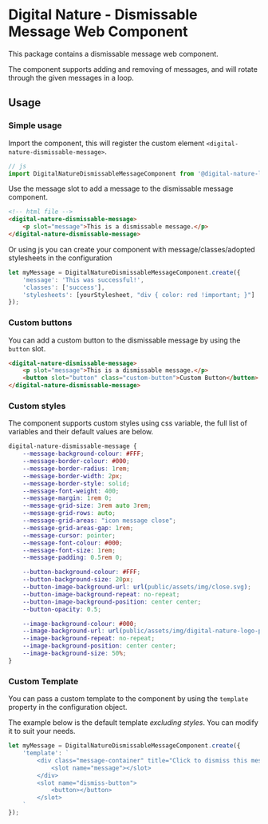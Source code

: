 # Digital Nature - Dismissable Message Web Component
This package contains a dismissable message web component.

The component supports adding and removing of messages, and will rotate through the given messages in a loop.


## Usage

### Simple usage
Import the component, this will register the custom element `<digital-nature-dismissable-message>`.
```javascript
// js
import DigitalNatureDismissableMessageComponent from '@digital-nature-ltd/dismissable-message-component';
```

Use the message slot to add a message to the dismissable message component.

```html
<!-- html file -->
<digital-nature-dismissable-message>
    <p slot="message">This is a dismissable message.</p>
</digital-nature-dismissable-message>
```

Or using js you can create your component with message/classes/adopted stylesheets in the configuration
```javascript
let myMessage = DigitalNatureDismissableMessageComponent.create({
    'message': 'This was successful!',
    'classes': ['success'],
    'stylesheets': [yourStylesheet, "div { color: red !important; }"]
});
```

### Custom buttons
You can add a custom button to the dismissable message by using the `button` slot.
```html
<digital-nature-dismissable-message>
    <p slot="message">This is a dismissable message.</p>
    <button slot="button" class="custom-button">Custom Button</button>
</digital-nature-dismissable-message>
```

### Custom styles
The component supports custom styles using css variable, the full list of variables and their default values are below.
```css
digital-nature-dismissable-message {
    --message-background-colour: #FFF;
    --message-border-colour: #000;
    --message-border-radius: 1rem;
    --message-border-width: 2px;
    --message-border-style: solid;
    --message-font-weight: 400;
    --message-margin: 1rem 0;
    --message-grid-size: 3rem auto 3rem;
    --message-grid-rows: auto;
    --message-grid-areas: "icon message close";
    --message-grid-areas-gap: 1rem;
    --message-cursor: pointer;
    --message-font-colour: #000;
    --message-font-size: 1rem;
    --message-padding: 0.5rem 0;

    --button-background-colour: #FFF;
    --button-background-size: 20px;
    --button-image-background-url: url(public/assets/img/close.svg);
    --button-image-background-repeat: no-repeat;
    --button-image-background-position: center center;
    --button-opacity: 0.5;

    --image-background-colour: #000;
    --image-background-url: url(public/assets/img/digital-nature-logo-primary.svg);
    --image-background-repeat: no-repeat;
    --image-background-position: center center;
    --image-background-size: 50%;
}
```


### Custom Template
You can pass a custom template to the component by using the `template` property in the configuration object.

The example below is the default template <i>excluding styles</i>. You can modify it to suit your needs.
```javascript
let myMessage = DigitalNatureDismissableMessageComponent.create({
    'template': `
        <div class="message-container" title="Click to dismiss this message">
            <slot name="message"></slot>
        </div>
        <slot name="dismiss-button">
            <button></button>
        </slot>
    `
});
```
